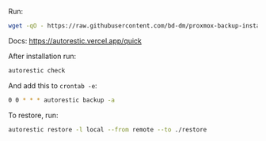 Run:
```bash
wget -qO - https://raw.githubusercontent.com/bd-dm/proxmox-backup-install/refs/heads/main/install-restic.sh | bash
```

Docs: https://autorestic.vercel.app/quick

After installation run:
```bash
autorestic check
```

And add this to `crontab -e`:
```bash
0 0 * * * autorestic backup -a
```

To restore, run:
```bash
autorestic restore -l local --from remote --to ./restore
```
